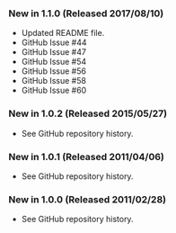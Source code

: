 ### New in 1.1.0 (Released 2017/08/10)

* Updated README file.
* GitHub Issue #44
* GitHub Issue #47
* GitHub Issue #54
* GitHub Issue #56
* GitHub Issue #58
* GitHub Issue #60

### New in 1.0.2 (Released 2015/05/27)

* See GitHub repository history.

### New in 1.0.1 (Released 2011/04/06)

* See GitHub repository history.

### New in 1.0.0 (Released 2011/02/28)

* See GitHub repository history.